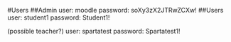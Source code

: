#Users
##Admin
user: moodle
password: soXy3zX2JTRwZCXw!
##Users
user: student1
password: Student1!

(possible teacher?)
user: spartatest
password: Spartatest1!
